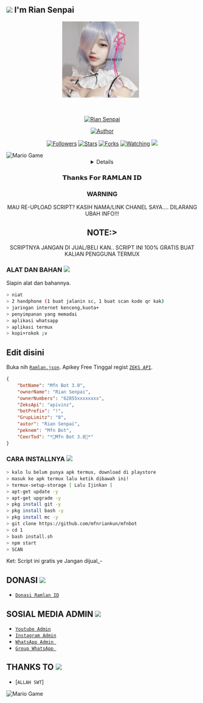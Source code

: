 ## <img src="https://github.com/TheDudeThatCode/TheDudeThatCode/blob/master/Assets/Hi.gif" width="29px"> I'm Rian Senpai
<p align="center">
<p align='center'><a href="https://www.instagram.com/kiyomizu.miyuki/"><img height="200" src="https://github.com/mfnriankun/mfnbot/blob/master/src/image/thumbnail.jpeg"></a>&nbsp;&nbsp;</p>
</p>
<br>



<p align="center">
<a href="#"><img title="Rian Senpai" src="https://img.shields.io/badge/RAMLAN-green?colorA=%23ff0000&colorB=%23017e40&style=for-the-badge"></a>
</p>
<p align="center">
<a href="https://github.com/Ramlan404"><img title="Author" src="https://img.shields.io/badge/AUTHOR-RAMLAN-orange.svg?style=for-the-badge&logo=github"></a>
</p>
<p align="center">
<a href="https://github.com/Ramlan404/babybot/followers"><img title="Followers" src="https://img.shields.io/github/followers/Ramlan404?color=blue&style=flat-square"></a>
<a href="https://github.com/Ramlan404/babybot/stargazers/"><img title="Stars" src="https://img.shields.io/github/stars/Ramlan404/babybotcolor=red&style=flat-square"></a>
<a href="https://github.com/Ramlan404/babybot/network/members"><img title="Forks" src="https://img.shields.io/github/forks/Ramlan404/babybot?color=red&style=flat-square"></a>
<a href="https://github.com/Ramlan404/babybot/watchers"><img title="Watching" src="https://img.shields.io/github/watchers/Ramlan404/babybot?label=Watchers&color=blue&style=flat-square"></a>
<a href="https://hits.seeyoufarm.com"><img src="https://hits.seeyoufarm.com/api/count/incr/badge.svg?url=https%3A%2F%2Fgithub.com%2FRamlan404%2Fbabybot&count_bg=%2379C83D&title_bg=%23555555&icon=probot.svg&icon_color=%2300FF6D&title=hits&edge_flat=false"/></a>
</p>
<img src="https://github.com/TheDudeThatCode/TheDudeThatCode/blob/master/Assets/Developer.gif" alt="Mario Game" width="600" />
<div align="center">
<details>
 
</details>

### 𝗧𝗵𝗮𝗻𝗸𝘀 𝗙𝗼𝗿 𝗥𝗔𝗠𝗟𝗔𝗡 𝗜𝗗

### WARNING
MAU RE-UPLOAD SCRIPT? KASIH NAMA/LINK CHANEL SAYA.... DILARANG UBAH INFO!!!

## NOTE:> 
SCRIPTNYA JANGAN DI JUAL/BELI KAN.. SCRIPT INI 100% GRATIS BUAT KALIAN PENGGUNA TERMUX
</div>

### ALAT DAN BAHAN <img src="https://github.com/TheDudeThatCode/TheDudeThatCode/blob/master/Assets/Mario_Hello_Big.gif" width="29px">
Siapin alat dan bahannya.
```bash
> niat
> 2 handphone (1 buat jalanin sc, 1 buat scan kode qr kak)
> jaringan internet kenceng,kuota+
> penyimpanan yang memadai
> aplikasi whatsapp
> aplikasi termux
> kopi+rokok ;v
```
## Edit disini
Buka nih [`Ramlan.json`](https://github.com/Ramlan404/babybot/edit/main/settings/Ramlan.json). Apikey Free Tinggal regist [`ZEKS API`](https://api.lolhuman.xyz/login).
```json
{
    "botName": "Mfn Bot 3.0",
    "ownerName": "Rian Senpai",
    "ownerNumbers": "62855xxxxxxxx",
    "ZeksApi": "apivinz",
    "botPrefix": "!",
    "GrupLimitz": "0",
    "autor": "Rian Senpai",
    "peknem": "Mfn Bot",
    "CeerTod": "*🔰Mfn Bot 3.0🔰*"
}

```
### CARA INSTALLNYA  <img src="https://github.com/TheDudeThatCode/TheDudeThatCode/blob/master/Assets/hmm.gif" width="29px">
```bash
> kalo lu belum punya apk termux, download di playstore
> masuk ke apk termux lalu ketik dibawah ini!
> termux-setup-storage [ Lalu Ijinkan ]
> apt-get update -y
> apt-get upgrade -y
> pkg install git -y
> pkg install bash -y
> pkg install mc -y
> git clone https://github.com/mfnriankun/mfnbot
> cd 1
> bash install.sh
> npm start
> SCAN
```


Ket: Script ini gratis ye Jangan dijual_-

## DONASI <img src="https://github.com/TheDudeThatCode/TheDudeThatCode/blob/master/Assets/coin.gif" width="29px">
* [`Donasi Ramlan ID`](https://saweria.co/ramlangans)


## SOSIAL MEDIA ADMIN <img src="https://github.com/TheDudeThatCode/TheDudeThatCode/blob/master/Assets/powerup.gif" width="29px">

* [`Youtube Admin`](https://youtube.com/c/RAMLANID)
* [`Instagram Admin`](https://instagram.com/iamramlan_)
* [`WhatsApp Admin `](https://wa.me/+6285559240360)
* [`Group WhatsApp `](https://chat.whatsapp.com/DcSr2e5hLMd7PkufBVymgu)
## THANKS TO <img src="https://github.com/TheDudeThatCode/TheDudeThatCode/blob/master/Assets/Handshake.gif" width="60px">

* [`ALLAH SWT`]
<img src="https://github.com/TheDudeThatCode/TheDudeThatCode/blob/master/Assets/Mario_Gameplay.gif" alt="Mario Game" width="600" />

